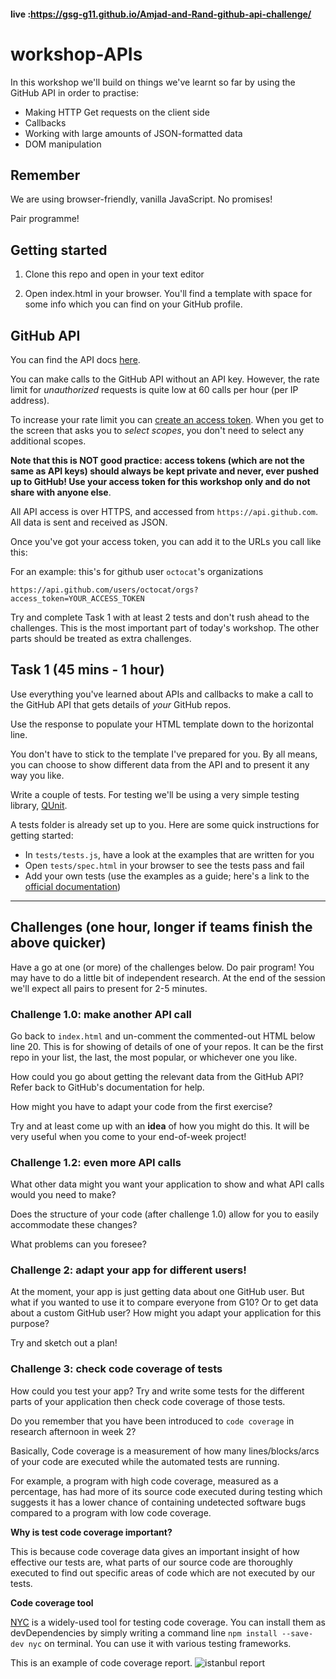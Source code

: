 #### live :https://gsg-g11.github.io/Amjad-and-Rand-github-api-challenge/
# workshop-APIs

In this workshop we'll build on things we've learnt so far by using the GitHub API in order to practise:

- Making HTTP Get requests on the client side
- Callbacks
- Working with large amounts of JSON-formatted data
- DOM manipulation

## Remember

We are using browser-friendly, vanilla JavaScript. No promises!

Pair programme!

## Getting started

1. Clone this repo and open in your text editor

2. Open index.html in your browser. You'll find a template with space for some info which you can find on your GitHub profile.

## GitHub API

You can find the API docs [here](https://docs.github.com/en/free-pro-team@latest/rest).

You can make calls to the GitHub API without an API key. However, the rate limit for _unauthorized_ requests is quite low at 60 calls per hour (per IP address).

To increase your rate limit you can [create an access token](https://help.github.com/articles/creating-an-access-token-for-command-line-use/). When you get to the screen that asks you to _select scopes_, you don't need to select any additional scopes.

**Note that this is NOT good practice: access tokens (which are not the same as API keys) should always be kept private and never, ever pushed up to GitHub! Use your access token for this workshop only and do not share with anyone else**.

All API access is over HTTPS, and accessed from `https://api.github.com`. All data is sent and received as JSON.

Once you've got your access token, you can add it to the URLs you call like this:

For an example: this's for github user `octocat`'s organizations

`https://api.github.com/users/octocat/orgs?access_token=YOUR_ACCESS_TOKEN`

Try and complete Task 1 with at least 2 tests and don't rush ahead to the challenges. This is the most important part of today's workshop. The other parts should be treated as extra challenges.

## Task 1 (45 mins - 1 hour)

Use everything you've learned about APIs and callbacks to make a call to the GitHub API that gets details of _your_ GitHub repos.

Use the response to populate your HTML template down to the horizontal line.

You don't have to stick to the template I've prepared for you. By all means, you can choose to show different data from the API and to present it any way you like.

Write a couple of tests. For testing we'll be using a very simple testing library, [QUnit](https://qunitjs.com/).

A tests folder is already set up to you. Here are some quick instructions for getting started:

- In `tests/tests.js`, have a look at the examples that are written for you
- Open `tests/spec.html` in your browser to see the tests pass and fail
- Add your own tests (use the examples as a guide; here's a link to the [official documentation](http://api.qunitjs.com/QUnit/test))

---

## Challenges (one hour, longer if teams finish the above quicker)

Have a go at one (or more) of the challenges below. Do pair program! You may have to do a little bit of independent research. At the end of the session we'll expect all pairs to present for 2-5 minutes.

### Challenge 1.0: make another API call

Go back to `index.html` and un-comment the commented-out HTML below line 20. This is for showing of details of one of your repos. It can be the first repo in your list, the last, the most popular, or whichever one you like.

How could you go about getting the relevant data from the GitHub API? Refer back to GitHub's documentation for help.

How might you have to adapt your code from the first exercise?

Try and at least come up with an **idea** of how you might do this. It will be very useful when you come to your end-of-week project!

### Challenge 1.2: even more API calls

What other data might you want your application to show and what API calls would you need to make?

Does the structure of your code (after challenge 1.0) allow for you to easily accommodate these changes?

What problems can you foresee?

### Challenge 2: adapt your app for different users!

At the moment, your app is just getting data about one GitHub user. But what if you wanted to use it to compare everyone from G10? Or to get data about a custom GitHub user? How might you adapt your application for this purpose?

Try and sketch out a plan!

### Challenge 3: check code coverage of tests

How could you test your app? Try and write some tests for the different parts of your application then check code coverage of those tests.

Do you remember that you have been introduced to `code coverage` in research afternoon in week 2?

Basically, Code coverage is a measurement of how many lines/blocks/arcs of your code are executed while the automated tests are running.

For example, a program with high code coverage, measured as a percentage, has had more of its source code executed during testing which suggests it has a lower chance of containing undetected software bugs compared to a program with low code coverage.

**Why is test code coverage important?**

This is because code coverage data gives an important insight of how effective our tests are, what parts of our source code are thoroughly executed to find out specific areas of code which are not executed by our tests.

**Code coverage tool**

[NYC](https://www.npmjs.com/package/nyc) is a widely-used tool for testing code coverage.
You can install them as devDependencies by simply writing a command line `npm install --save-dev nyc` on terminal. You can use it with various testing frameworks.

This is an example of code coverage report.
![istanbul report](https://files.gitter.im/rinoma/trGG/Screen-Shot-2017-07-10-at-16.20.05.png)

